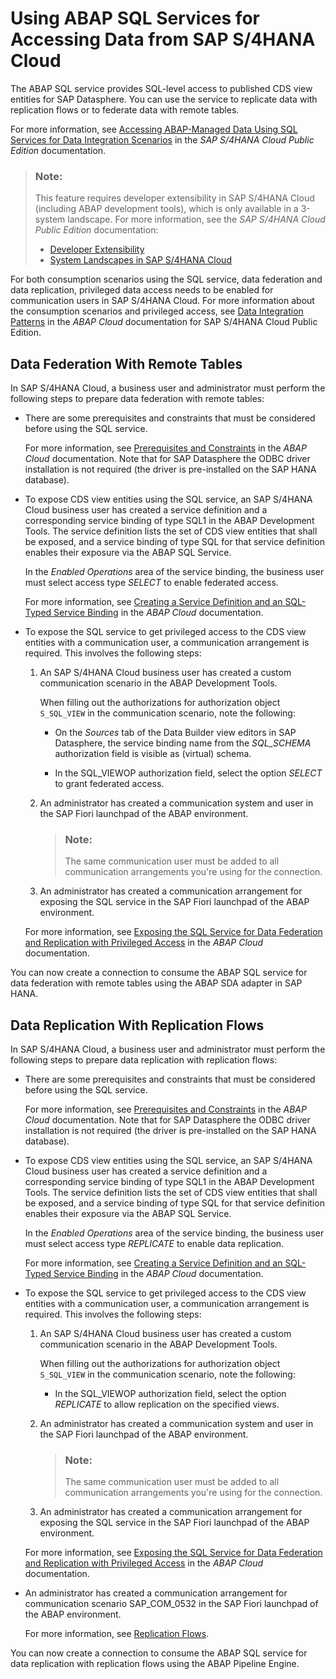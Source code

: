 <!-- loioef2b2238154f4cd78a08df360447c1d5 -->

# Using ABAP SQL Services for Accessing Data from SAP S/4HANA Cloud

The ABAP SQL service provides SQL-level access to published CDS view entities for SAP Datasphere. You can use the service to replicate data with replication flows or to federate data with remote tables.

For more information, see [Accessing ABAP-Managed Data Using SQL Services for Data Integration Scenarios](https://help.sap.com/docs/SAP_S4HANA_CLOUD/6aa39f1ac05441e5a23f484f31e477e7/4082fe1b66164eeb8aa41192166526af.html) in the *SAP S/4HANA Cloud Public Edition* documentation.

> ### Note:  
> This feature requires developer extensibility in SAP S/4HANA Cloud \(including ABAP development tools\), which is only available in a 3-system landscape. For more information, see the *SAP S/4HANA Cloud Public Edition* documentation:
> 
> -   [Developer Extensibility](https://help.sap.com/docs/SAP_S4HANA_CLOUD/6aa39f1ac05441e5a23f484f31e477e7/e1059ff581854a699f15734049f14293.html)
> -   [System Landscapes in SAP S/4HANA Cloud](https://help.sap.com/docs/SAP_S4HANA_CLOUD/a630d57fc5004c6383e7a81efee7a8bb/aa60b129af7b4ce8ae052618c8315d29.html)

For both consumption scenarios using the SQL service, data federation and data replication, privileged data access needs to be enabled for communication users in SAP S/4HANA Cloud. For more information about the consumption scenarios and privileged access, see [Data Integration Patterns](https://help.sap.com/docs/abap-cloud/abap-integration-connectivity/data-integration-patterns?version=s4hana_cloud) in the *ABAP Cloud* documentation for SAP S/4HANA Cloud Public Edition.



<a name="loioef2b2238154f4cd78a08df360447c1d5__section_y5d_b5q_bcc"/>

## Data Federation With Remote Tables

In SAP S/4HANA Cloud, a business user and administrator must perform the following steps to prepare data federation with remote tables:

-   There are some prerequisites and constraints that must be considered before using the SQL service.

    For more information, see [Prerequisites and Constraints](https://help.sap.com/docs/abap-cloud/abap-integration-connectivity/prerequisites-and-constraints?version=s4hana_cloud) in the *ABAP Cloud* documentation. Note that for SAP Datasphere the ODBC driver installation is not required \(the driver is pre-installed on the SAP HANA database\).

-   To expose CDS view entities using the SQL service, an SAP S/4HANA Cloud business user has created a service definition and a corresponding service binding of type SQL1 in the ABAP Development Tools. The service definition lists the set of CDS view entities that shall be exposed, and a service binding of type SQL for that service definition enables their exposure via the ABAP SQL Service.

    In the *Enabled Operations* area of the service binding, the business user must select access type *SELECT* to enable federated access.

    For more information, see [Creating a Service Definition and an SQL-Typed Service Binding](https://help.sap.com/docs/abap-cloud/abap-integration-connectivity/creating-service-definition-and-sql-typed-service-binding?version=s4hana_cloud) in the *ABAP Cloud* documentation.

-   To expose the SQL service to get privileged access to the CDS view entities with a communication user, a communication arrangement is required. This involves the following steps:

    1.  An SAP S/4HANA Cloud business user has created a custom communication scenario in the ABAP Development Tools.

        When filling out the authorizations for authorization object `S_SQL_VIEW` in the communication scenario, note the following:

        -   On the *Sources* tab of the Data Builder view editors in SAP Datasphere, the service binding name from the *SQL\_SCHEMA* authorization field is visible as \(virtual\) schema.

        -   In the SQL\_VIEWOP authorization field, select the option *SELECT* to grant federated access.


    2.  An administrator has created a communication system and user in the SAP Fiori launchpad of the ABAP environment.

        > ### Note:  
        > The same communication user must be added to all communication arrangements you're using for the connection.

    3.  An administrator has created a communication arrangement for exposing the SQL service in the SAP Fiori launchpad of the ABAP environment.


    For more information, see [Exposing the SQL Service for Data Federation and Replication with Privileged Access](https://help.sap.com/docs/abap-cloud/abap-integration-connectivity/exposing-sql-service-for-data-federation-and-replication-with-privileged-access?version=s4hana_cloud) in the *ABAP Cloud* documentation.


You can now create a connection to consume the ABAP SQL service for data federation with remote tables using the ABAP SDA adapter in SAP HANA.



<a name="loioef2b2238154f4cd78a08df360447c1d5__section_qql_jmb_ccc"/>

## Data Replication With Replication Flows

In SAP S/4HANA Cloud, a business user and administrator must perform the following steps to prepare data replication with replication flows:

-   There are some prerequisites and constraints that must be considered before using the SQL service.

    For more information, see [Prerequisites and Constraints](https://help.sap.com/docs/abap-cloud/abap-integration-connectivity/prerequisites-and-constraints?version=s4hana_cloud) in the *ABAP Cloud* documentation. Note that for SAP Datasphere the ODBC driver installation is not required \(the driver is pre-installed on the SAP HANA database\).

-   To expose CDS view entities using the SQL service, an SAP S/4HANA Cloud business user has created a service definition and a corresponding service binding of type SQL1 in the ABAP Development Tools. The service definition lists the set of CDS view entities that shall be exposed, and a service binding of type SQL for that service definition enables their exposure via the ABAP SQL Service.

    In the *Enabled Operations* area of the service binding, the business user must select access type *REPLICATE* to enable data replication.

    For more information, see [Creating a Service Definition and an SQL-Typed Service Binding](https://help.sap.com/docs/abap-cloud/abap-integration-connectivity/creating-service-definition-and-sql-typed-service-binding?version=s4hana_cloud) in the *ABAP Cloud* documentation.

-   To expose the SQL service to get privileged access to the CDS view entities with a communication user, a communication arrangement is required. This involves the following steps:

    1.  An SAP S/4HANA Cloud business user has created a custom communication scenario in the ABAP Development Tools.

        When filling out the authorizations for authorization object `S_SQL_VIEW` in the communication scenario, note the following:

        -   In the SQL\_VIEWOP authorization field, select the option *REPLICATE* to allow replication on the specified views.


    2.  An administrator has created a communication system and user in the SAP Fiori launchpad of the ABAP environment.

        > ### Note:  
        > The same communication user must be added to all communication arrangements you're using for the connection.

    3.  An administrator has created a communication arrangement for exposing the SQL service in the SAP Fiori launchpad of the ABAP environment.


    For more information, see [Exposing the SQL Service for Data Federation and Replication with Privileged Access](https://help.sap.com/docs/abap-cloud/abap-integration-connectivity/exposing-sql-service-for-data-federation-and-replication-with-privileged-access?version=s4hana_cloud) in the *ABAP Cloud* documentation.

-   An administrator has created a communication arrangement for communication scenario SAP\_COM\_0532 in the SAP Fiori launchpad of the ABAP environment.

    For more information, see [Replication Flows](prepare-connectivity-to-sap-s-4hana-cloud-abb159e.md#loioabb159e027184c98a54fc1b2a88dd3f5__section_prereq_rf).


You can now create a connection to consume the ABAP SQL service for data replication with replication flows using the ABAP Pipeline Engine.


